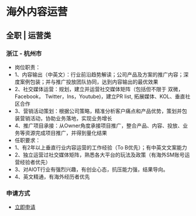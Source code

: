 
# 海外内容运营
## 全职  |  运营类
### 浙江 - 杭州市

- 岗位职责：
- 1、内容输出（中英文）：行业前沿趋势解读；公司产品及方案的推广内容；深度案例包装；并与推广投放团队协同，达到内容输出的最优效果
- 2、社交媒体运营：规划，建立并运营社交媒体矩阵（包括但不限于&nbsp;双微，Facebook，&nbsp;Twitter，Ins，Youtube)，建立PR&nbsp;list,&nbsp;拓展媒体、KOL、垂直社区合作
- 3、营销活动策划：根据公司策略，精准分析客户痛点和产品优势，策划并包装营销活动，协助业务落地，实现业务增长
- 4、推广项目承接：从Owner角度承接项目推广，整合产品、内容、投放、业务等资源完成项目推广，并得到量化结果
- 任职要求：
- 1、有2年以上垂直行业内容运营的工作经验（To&nbsp;B优先）；有中英文文案能力
- 2、独立运营过社交媒体矩阵，熟悉各大平台的玩法及政策（有海外SM账号运营经验者优先）
- 3、对AIOT行业有强烈兴趣，有创业心态，抗压能力强，结果导向。
- 4、英文精通，有海外经历者优先
### 申请方式
- <a href="mailto:hr@tuya.com?subject=求职简历-海外内容运营-来自GitHub">立即申请</a>
